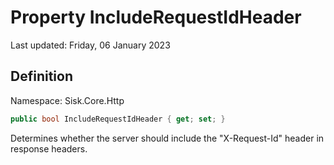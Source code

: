 # Property IncludeRequestIdHeader
Last updated: Friday, 06 January 2023

## Definition
Namespace: Sisk.Core.Http

```csharp
public bool IncludeRequestIdHeader { get; set; }
```

Determines whether the server should include the "X-Request-Id" header in response headers.

